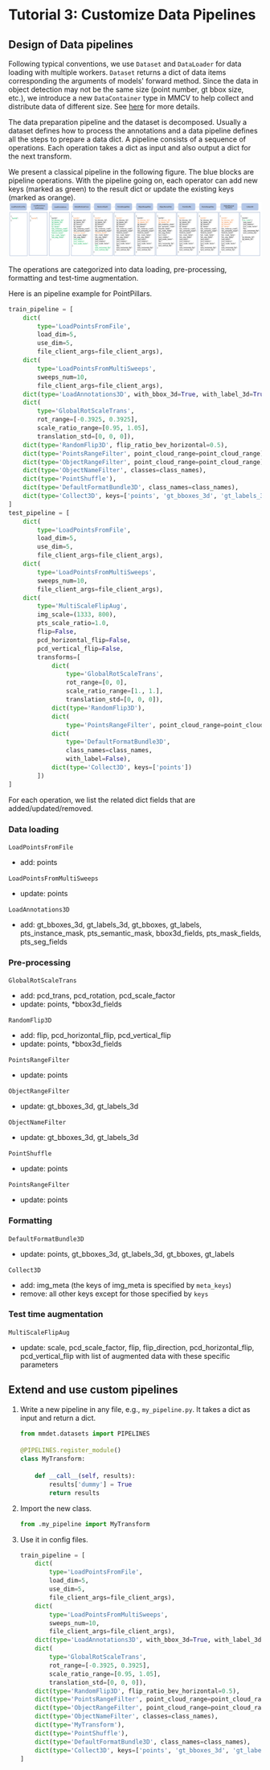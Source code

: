 # Tutorial 3: Customize Data Pipelines

## Design of Data pipelines

Following typical conventions, we use `Dataset` and `DataLoader` for data loading
with multiple workers. `Dataset` returns a dict of data items corresponding
the arguments of models' forward method.
Since the data in object detection may not be the same size (point number, gt bbox size, etc.),
we introduce a new `DataContainer` type in MMCV to help collect and distribute
data of different size.
See [here](https://github.com/open-mmlab/mmcv/blob/master/mmcv/parallel/data_container.py) for more details.

The data preparation pipeline and the dataset is decomposed. Usually a dataset
defines how to process the annotations and a data pipeline defines all the steps to prepare a data dict.
A pipeline consists of a sequence of operations. Each operation takes a dict as input and also output a dict for the next transform.

We present a classical pipeline in the following figure. The blue blocks are pipeline operations. With the pipeline going on, each operator can add new keys (marked as green) to the result dict or update the existing keys (marked as orange).
![](../../../resources/data_pipeline.png)

The operations are categorized into data loading, pre-processing, formatting and test-time augmentation.

Here is an pipeline example for PointPillars.

```python
train_pipeline = [
    dict(
        type='LoadPointsFromFile',
        load_dim=5,
        use_dim=5,
        file_client_args=file_client_args),
    dict(
        type='LoadPointsFromMultiSweeps',
        sweeps_num=10,
        file_client_args=file_client_args),
    dict(type='LoadAnnotations3D', with_bbox_3d=True, with_label_3d=True),
    dict(
        type='GlobalRotScaleTrans',
        rot_range=[-0.3925, 0.3925],
        scale_ratio_range=[0.95, 1.05],
        translation_std=[0, 0, 0]),
    dict(type='RandomFlip3D', flip_ratio_bev_horizontal=0.5),
    dict(type='PointsRangeFilter', point_cloud_range=point_cloud_range),
    dict(type='ObjectRangeFilter', point_cloud_range=point_cloud_range),
    dict(type='ObjectNameFilter', classes=class_names),
    dict(type='PointShuffle'),
    dict(type='DefaultFormatBundle3D', class_names=class_names),
    dict(type='Collect3D', keys=['points', 'gt_bboxes_3d', 'gt_labels_3d'])
]
test_pipeline = [
    dict(
        type='LoadPointsFromFile',
        load_dim=5,
        use_dim=5,
        file_client_args=file_client_args),
    dict(
        type='LoadPointsFromMultiSweeps',
        sweeps_num=10,
        file_client_args=file_client_args),
    dict(
        type='MultiScaleFlipAug',
        img_scale=(1333, 800),
        pts_scale_ratio=1.0,
        flip=False,
        pcd_horizontal_flip=False,
        pcd_vertical_flip=False,
        transforms=[
            dict(
                type='GlobalRotScaleTrans',
                rot_range=[0, 0],
                scale_ratio_range=[1., 1.],
                translation_std=[0, 0, 0]),
            dict(type='RandomFlip3D'),
            dict(
                type='PointsRangeFilter', point_cloud_range=point_cloud_range),
            dict(
                type='DefaultFormatBundle3D',
                class_names=class_names,
                with_label=False),
            dict(type='Collect3D', keys=['points'])
        ])
]
```

For each operation, we list the related dict fields that are added/updated/removed.

### Data loading

`LoadPointsFromFile`

- add: points

`LoadPointsFromMultiSweeps`

- update: points

`LoadAnnotations3D`

- add: gt_bboxes_3d, gt_labels_3d, gt_bboxes, gt_labels, pts_instance_mask, pts_semantic_mask, bbox3d_fields, pts_mask_fields, pts_seg_fields

### Pre-processing

`GlobalRotScaleTrans`

- add: pcd_trans, pcd_rotation, pcd_scale_factor
- update: points, \*bbox3d_fields

`RandomFlip3D`

- add: flip, pcd_horizontal_flip, pcd_vertical_flip
- update: points, \*bbox3d_fields

`PointsRangeFilter`

- update: points

`ObjectRangeFilter`

- update: gt_bboxes_3d, gt_labels_3d

`ObjectNameFilter`

- update: gt_bboxes_3d, gt_labels_3d

`PointShuffle`

- update: points

`PointsRangeFilter`

- update: points

### Formatting

`DefaultFormatBundle3D`

- update: points, gt_bboxes_3d, gt_labels_3d, gt_bboxes, gt_labels

`Collect3D`

- add: img_meta (the keys of img_meta is specified by `meta_keys`)
- remove: all other keys except for those specified by `keys`

### Test time augmentation

`MultiScaleFlipAug`

- update: scale, pcd_scale_factor, flip, flip_direction, pcd_horizontal_flip, pcd_vertical_flip with list of augmented data with these specific parameters

## Extend and use custom pipelines

1. Write a new pipeline in any file, e.g., `my_pipeline.py`. It takes a dict as input and return a dict.

   ```python
   from mmdet.datasets import PIPELINES

   @PIPELINES.register_module()
   class MyTransform:

       def __call__(self, results):
           results['dummy'] = True
           return results
   ```

2. Import the new class.

   ```python
   from .my_pipeline import MyTransform
   ```

3. Use it in config files.

   ```python
   train_pipeline = [
       dict(
           type='LoadPointsFromFile',
           load_dim=5,
           use_dim=5,
           file_client_args=file_client_args),
       dict(
           type='LoadPointsFromMultiSweeps',
           sweeps_num=10,
           file_client_args=file_client_args),
       dict(type='LoadAnnotations3D', with_bbox_3d=True, with_label_3d=True),
       dict(
           type='GlobalRotScaleTrans',
           rot_range=[-0.3925, 0.3925],
           scale_ratio_range=[0.95, 1.05],
           translation_std=[0, 0, 0]),
       dict(type='RandomFlip3D', flip_ratio_bev_horizontal=0.5),
       dict(type='PointsRangeFilter', point_cloud_range=point_cloud_range),
       dict(type='ObjectRangeFilter', point_cloud_range=point_cloud_range),
       dict(type='ObjectNameFilter', classes=class_names),
       dict(type='MyTransform'),
       dict(type='PointShuffle'),
       dict(type='DefaultFormatBundle3D', class_names=class_names),
       dict(type='Collect3D', keys=['points', 'gt_bboxes_3d', 'gt_labels_3d'])
   ]
   ```
